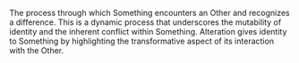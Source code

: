 The process through which Something encounters an Other and recognizes a difference. This is a dynamic process that underscores the mutability of identity and the inherent conflict within Something. Alteration gives identity to Something by highlighting the transformative aspect of its interaction with the Other.